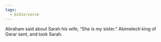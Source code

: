 ```yaml
---
tags:
  - bible/verse
---
```

Abraham said about Sarah his wife, “She is my sister.” Abimelech king of Gerar sent, and took Sarah.